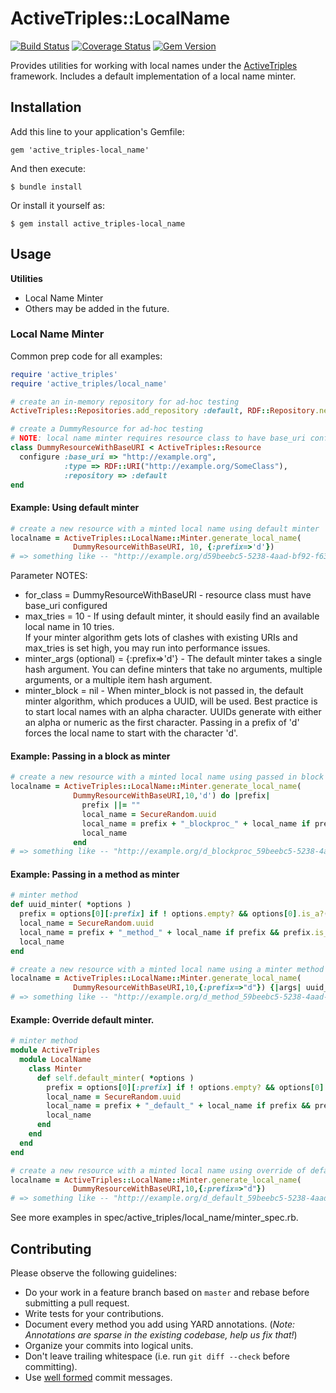 # ActiveTriples::LocalName

[![Build Status](https://travis-ci.org/ActiveTriples/active_triples-local_name.png?branch=master)](https://travis-ci.org/ActiveTriples/active_triples-local_name)
[![Coverage Status](https://coveralls.io/repos/ActiveTriples/active_triples-local_name/badge.png?branch=setup_coveralls)](https://coveralls.io/r/ActiveTriples/active_triples-local_name?branch=setup_coveralls)
[![Gem Version](https://badge.fury.io/rb/active_triples-local_name.svg)](http://badge.fury.io/rb/active_triples-local_name)

Provides utilities for working with local names under the [ActiveTriples](https://github.com/ActiveTriples/ActiveTriples) 
framework.  Includes a default implementation of a local name minter.


## Installation

Add this line to your application's Gemfile:

    gem 'active_triples-local_name'

And then execute:

    $ bundle install

Or install it yourself as:

    $ gem install active_triples-local_name


## Usage

**Utilities**

* Local Name Minter
* Others may be added in the future.


### Local Name Minter

Common prep code for all examples:
```ruby
require 'active_triples'
require 'active_triples/local_name'

# create an in-memory repository for ad-hoc testing
ActiveTriples::Repositories.add_repository :default, RDF::Repository.new

# create a DummyResource for ad-hoc testing
# NOTE: local name minter requires resource class to have base_uri configured
class DummyResourceWithBaseURI < ActiveTriples::Resource
  configure :base_uri => "http://example.org",
            :type => RDF::URI("http://example.org/SomeClass"),
            :repository => :default
end
```

#### Example: Using default minter
```ruby
# create a new resource with a minted local name using default minter
localname = ActiveTriples::LocalName::Minter.generate_local_name(
              DummyResourceWithBaseURI, 10, {:prefix=>'d'})
# => something like -- "http://example.org/d59beebc5-5238-4aad-bf92-f63fbbd8faaa"
```

Parameter NOTES:
* for_class = DummyResourceWithBaseURI - resource class must have base_uri configured
* max_tries = 10 - If using default minter, it should easily find an available local name in 10 tries.  
  If your minter algorithm gets lots of clashes with existing URIs and max_tries is set high, you may 
  run into performance issues.
* minter_args (optional) = {:prefix=>'d'} - The default minter takes a single hash argument.  You can
  define minters that take no arguments, multiple arguments, or a multiple item hash argument.
* minter_block = nil - When minter_block is not passed in, the default minter algorithm, which produces
  a UUID, will be used.  Best practice is to start local names with an alpha character.  UUIDs generate 
  with either an alpha or numeric as the first character. Passing in a prefix of 'd' forces the local 
  name to start with the character 'd'.


#### Example: Passing in a block as minter

```ruby
# create a new resource with a minted local name using passed in block
localname = ActiveTriples::LocalName::Minter.generate_local_name(
              DummyResourceWithBaseURI,10,'d') do |prefix|
                prefix ||= ""
                local_name = SecureRandom.uuid
                local_name = prefix + "_blockproc_" + local_name if prefix && prefix.is_a?(String)
                local_name
              end
# => something like -- "http://example.org/d_blockproc_59beebc5-5238-4aad-bf92-f63fbbd8faaa"
```


#### Example: Passing in a method as minter
```ruby
# minter method
def uuid_minter( *options )
  prefix = options[0][:prefix] if ! options.empty? && options[0].is_a?(Hash) && options[0].key?(:prefix)
  local_name = SecureRandom.uuid
  local_name = prefix + "_method_" + local_name if prefix && prefix.is_a?(String)
  local_name
end

# create a new resource with a minted local name using a minter method
localname = ActiveTriples::LocalName::Minter.generate_local_name(
              DummyResourceWithBaseURI,10,{:prefix=>"d"}) {|args| uuid_minter(args)}
# => something like -- "http://example.org/d_method_59beebc5-5238-4aad-bf92-f63fbbd8faaa"
```

#### Example: Override default minter.
```ruby
# minter method
module ActiveTriples
  module LocalName
    class Minter
      def self.default_minter( *options )
        prefix = options[0][:prefix] if ! options.empty? && options[0].is_a?(Hash) && options[0].key?(:prefix)
        local_name = SecureRandom.uuid
        local_name = prefix + "_default_" + local_name if prefix && prefix.is_a?(String)
        local_name
      end
    end
  end
end

# create a new resource with a minted local name using override of default minter
localname = ActiveTriples::LocalName::Minter.generate_local_name(
              DummyResourceWithBaseURI,10,{:prefix=>"d"})
# => something like -- "http://example.org/d_default_59beebc5-5238-4aad-bf92-f63fbbd8faaa"
```

See more examples in spec/active_triples/local_name/minter_spec.rb.


## Contributing

Please observe the following guidelines:

 - Do your work in a feature branch based on ```master``` and rebase before submitting a pull request.
 - Write tests for your contributions.
 - Document every method you add using YARD annotations. (_Note: Annotations are sparse in the existing codebase, help us fix that!_)
 - Organize your commits into logical units.
 - Don't leave trailing whitespace (i.e. run ```git diff --check``` before committing).
 - Use [well formed](http://tbaggery.com/2008/04/19/a-note-about-git-commit-messages.html) commit messages.

